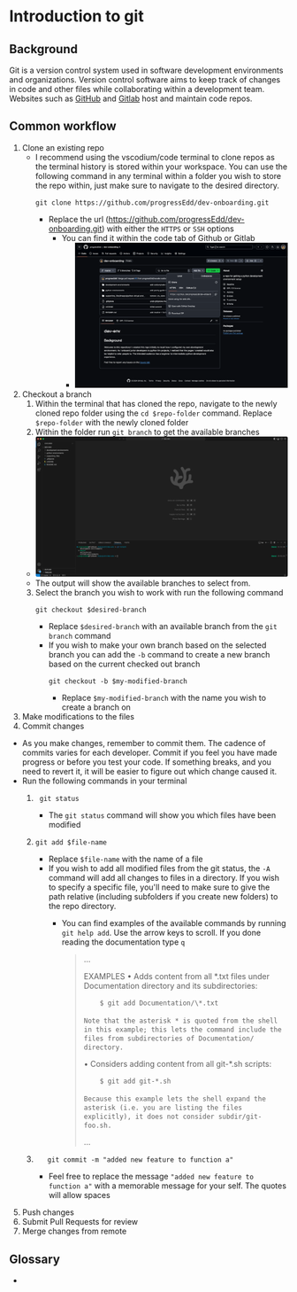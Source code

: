 # Introduction to git
## Background
Git is a version control system used in software development environments and organizations. Version control software aims to keep track of changes in code and other files while collaborating within a development team. Websites such as [GitHub](https://github.com/) and [Gitlab](https://about.gitlab.com/) host and maintain code repos.

## Common workflow
1. Clone an existing repo
    - I recommend using the vscodium/code terminal to clone repos as the terminal history is stored within your workspace. You can use the following command in any terminal within a folder you wish to store the repo within, just make sure to navigate to the desired directory. 
        ```
        git clone https://github.com/progressEdd/dev-onboarding.git
        ```
      - Replace the url (https://github.com/progressEdd/dev-onboarding.git) with either the `HTTPS` or `SSH` options
        - You can find it within the code tab of Github or Gitlab
          - ![](../supporting_files/images/intro-to-git/20240725154324.png)
2. Checkout a branch
    1. Within the terminal that has cloned the repo, navigate to the newly cloned repo folder using the `cd $repo-folder` command. Replace `$repo-folder` with the newly cloned folder
    2. Within the folder run `git branch` to get the available branches
      - ![](../supporting_files/images/intro-to-git/20240725155237.png)
      - The output will show the available branches to select from. 
    3. Select the branch you wish to work with run the following command
        ```
        git checkout $desired-branch
        ```
         - Replace `$desired-branch` with an available branch from the `git branch` command
         - If you wish to make your own branch based on the selected branch you can add the `-b` command to create a new branch based on the current checked out branch
            ```
            git checkout -b $my-modified-branch
            ``` 
            - Replace `$my-modified-branch` with the name you wish to create a branch on
3. Make modifications to the files
4. Commit changes
  - As you make changes, remember to commit them. The cadence of commits varies for each developer. Commit if you feel you have made progress or before you test your code. If something breaks, and you need to revert it, it will be easier to figure out which change caused it. 
  - Run the following commands in your terminal
    1. ```
        git status
        ```
        - The `git status` command will show you which files have been modified
    2.  ```
        git add $file-name
        ```
        - Replace `$file-name` with the name of a file
        - If you wish to add all modified files from the git status, the `-A` command will add all changes to files in a directory. If you wish to specify a specific file, you'll need to make sure to give the path relative (including subfolders if you create new folders) to the repo directory.
          - You can find examples of the available commands by running `git help add`. Use the arrow keys to scroll. If you done reading the documentation type `q`
            <blockquote>
            ...

              EXAMPLES
            •   Adds content from all *.txt files under Documentation directory and its subdirectories:

                    $ git add Documentation/\*.txt

                Note that the asterisk * is quoted from the shell in this example; this lets the command include the files from subdirectories of Documentation/ directory.

            •   Considers adding content from all git-*.sh scripts:

                    $ git add git-*.sh

                Because this example lets the shell expand the asterisk (i.e. you are listing the files explicitly), it does not consider subdir/git-foo.sh.
              ...
              </blockquote>
    3. ```
          git commit -m "added new feature to function a"
        ```
       - Feel free to replace the message `"added new feature to function a"` with a memorable message for your self. The quotes will allow spaces
5. Push changes
6. Submit Pull Requests for review
7. Merge changes from remote

## Glossary
- 